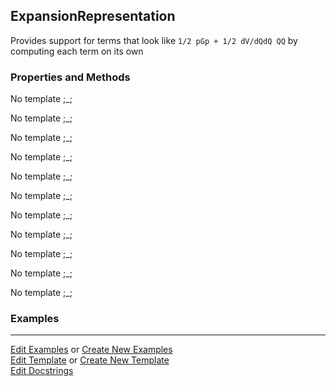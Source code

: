 ## <a id="Psience.BasisReps.Representations.ExpansionRepresentation">ExpansionRepresentation</a>
Provides support for terms that look like `1/2 pGp + 1/2 dV/dQdQ QQ` by computing each term on its own

### Properties and Methods
No template ;_;

No template ;_;

No template ;_;

No template ;_;

No template ;_;

No template ;_;

No template ;_;

No template ;_;

No template ;_;

No template ;_;

No template ;_;

### Examples


___

[Edit Examples](https://github.com/McCoyGroup/Psience/edit/edit/ci/examples/ci/docs/Psience/BasisReps/Representations/ExpansionRepresentation.md) or 
[Create New Examples](https://github.com/McCoyGroup/Psience/new/edit/?filename=ci/examples/ci/docs/Psience/BasisReps/Representations/ExpansionRepresentation.md) <br/>
[Edit Template](https://github.com/McCoyGroup/Psience/edit/edit/ci/docs/ci/docs/Psience/BasisReps/Representations/ExpansionRepresentation.md) or 
[Create New Template](https://github.com/McCoyGroup/Psience/new/edit/?filename=ci/docs/templates/ci/docs/Psience/BasisReps/Representations/ExpansionRepresentation.md) <br/>
[Edit Docstrings](https://github.com/McCoyGroup/Psience/edit/edit/Psience/BasisReps/Representations.py?message=Update%20Docs)